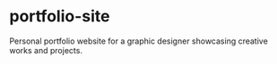 # portfolio-site
Personal portfolio website for a graphic designer showcasing creative works and projects.
